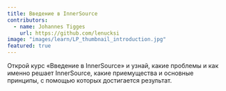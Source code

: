 ```yaml
---
title: Введение в InnerSource
contributors:
  - name: Johannes Tigges
    url: https://github.com/lenucksi
image: "images/learn/LP_thumbnail_introduction.jpg"
featured: true
---
```


Открой курс «Введение в InnerSource» и узнай, какие проблемы и как именно решает InnerSource, какие приемущества и основные принципы, с помощью которых достигается результат.
